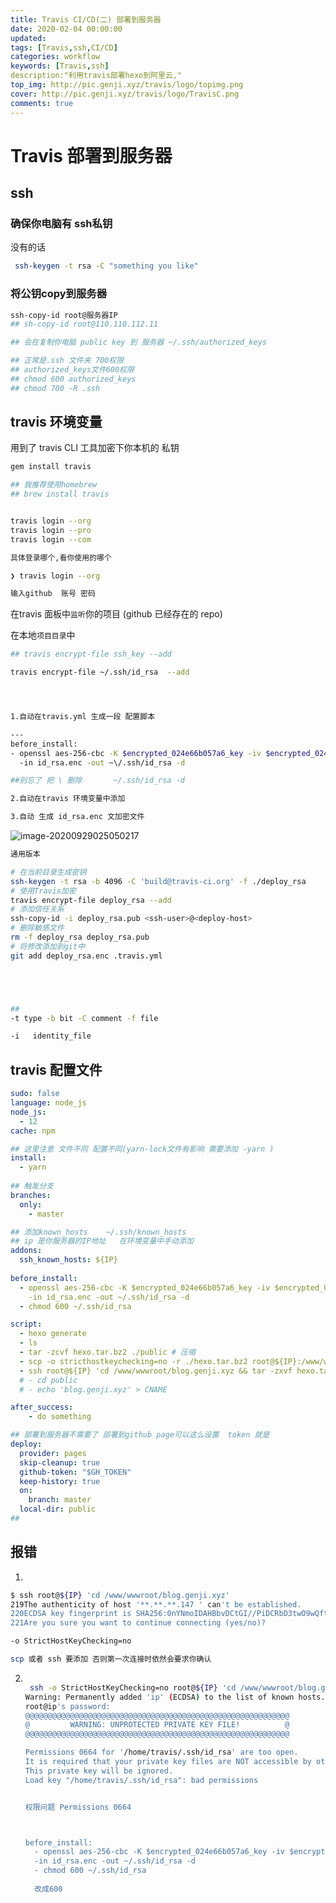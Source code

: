 ```yaml
---
title: Travis CI/CD(二) 部署到服务器
date: 2020-02-04 00:00:00
updated:
tags: [Travis,ssh,CI/CD]
categories: workflow
keywords: [Travis,ssh]
description:"利用travis部署hexo到阿里云,"
top_img: http://pic.genji.xyz/travis/logo/topimg.png
cover: http://pic.genji.xyz/travis/logo/TravisC.png
comments: true
---
```


# Travis 部署到服务器 


## ssh 

### 确保你电脑有 ssh私钥

没有的话

```bash
 ssh-keygen -t rsa -C "something you like" 
```


### 将公钥copy到服务器

```bash
ssh-copy-id root@服务器IP
## sh-copy-id root@110.110.112.11

## 会在复制你电脑 public key 到 服务器 ~/.ssh/authorized_keys 

## 正常是.ssh 文件夹 700权限
## authorized_keys文件600权限
## chmod 600 authorized_keys 
## chmod 700 -R .ssh
```

##  travis 环境变量

用到了 travis CLI 工具加密下你本机的 私钥

```bash
gem install travis

## 我推荐使用homebrew 
## brew install travis


travis login --org
travis login --pro
travis login --com

具体登录哪个,看你使用的哪个
```



```bash
❯ travis login --org

输入github  账号 密码
```



在travis 面板中`监听`你的项目   (github 已经存在的 repo)

在本地`项目目录`中

```bash
## travis encrypt-file ssh_key --add

travis encrypt-file ~/.ssh/id_rsa  --add




1.自动在travis.yml 生成一段 配置脚本 

---
before_install:
- openssl aes-256-cbc -K $encrypted_024e66b057a6_key -iv $encrypted_024e66b057a6_iv
  -in id_rsa.enc -out ~\/.ssh/id_rsa -d

##别忘了 把 \ 删除       ~/.ssh/id_rsa -d

2.自动在travis 环境变量中添加

3.自动 生成 id_rsa.enc 文加密文件

```



![image-20200929025050217](/Users/liulingyue/Desktop/hexo__butterfly/source/_posts/image-20200929025050217.png)



```bash
通用版本

# 在当前目录生成密钥
ssh-keygen -t rsa -b 4096 -C 'build@travis-ci.org' -f ./deploy_rsa
# 使用Travis加密
travis encrypt-file deploy_rsa --add
# 添加信任关系
ssh-copy-id -i deploy_rsa.pub <ssh-user>@<deploy-host>
# 删除敏感文件
rm -f deploy_rsa deploy_rsa.pub
# 将修改添加到git中
git add deploy_rsa.enc .travis.yml





## 
-t type -b bit -C comment -f file

-i   identity_file

```







## travis 配置文件



```yaml
sudo: false 
language: node_js
node_js:
  - 12
cache: npm

## 这里注意 文件不同 配置不同(yarn-lock文件有影响 需要添加 -yarn )
install:
  - yarn
  
## 触发分支
branches:
  only:
    - master

## 添加known_hosts    ~/.ssh/known_hosts
## ip 是你服务器的IP地址   在环境变量中手动添加
addons:
  ssh_known_hosts: ${IP}
  
before_install:
  - openssl aes-256-cbc -K $encrypted_024e66b057a6_key -iv $encrypted_024e66b057a6_iv
    -in id_rsa.enc -out ~/.ssh/id_rsa -d
  - chmod 600 ~/.ssh/id_rsa

script:
  - hexo generate
  - ls
  - tar -zcvf hexo.tar.bz2 ./public # 压缩
  - scp -o stricthostkeychecking=no -r ./hexo.tar.bz2 root@${IP}:/www/wwwroot/blog.genji.xyz # scp复制
  - ssh root@${IP} 'cd /www/wwwroot/blog.genji.xyz && tar -zxvf hexo.tar.bz2 ' # 解压
  # - cd public
  # - echo 'blog.genji.xyz' > CNAME

after_success:
	- do something  

## 部署到服务器不需要了 部署到github page可以这么设置  token 就是
deploy:
  provider: pages
  skip-cleanup: true
  github-token: "$GH_TOKEN"
  keep-history: true
  on:
    branch: master
  local-dir: public
##

```





## 报错



1. 

   ```bash
   $ ssh root@${IP} 'cd /www/wwwroot/blog.genji.xyz'
   219The authenticity of host '**.**.**.147 ' can't be established.
   220ECDSA key fingerprint is SHA256:0nYNmoIDAHBbvDCtGI//PiDCRbD3twO9wQftM8abBEg.
   221Are you sure you want to continue connecting (yes/no)? 
   ```

   ```bash
   -o StrictHostKeyChecking=no
   
   scp 或者 ssh 要添加 否则第一次连接时依然会要求你确认
   ```

   

2. ```bash
   
    ssh -o StrictHostKeyChecking=no root@${IP} 'cd /www/wwwroot/blog.genji.xyz'
   Warning: Permanently added 'ip' (ECDSA) to the list of known hosts.
   root@ip's password: 
   @@@@@@@@@@@@@@@@@@@@@@@@@@@@@@@@@@@@@@@@@@@@@@@@@@@@@@@@@@@
   @         WARNING: UNPROTECTED PRIVATE KEY FILE!          @
   @@@@@@@@@@@@@@@@@@@@@@@@@@@@@@@@@@@@@@@@@@@@@@@@@@@@@@@@@@@
   
   Permissions 0664 for '/home/travis/.ssh/id_rsa' are too open.
   It is required that your private key files are NOT accessible by others.
   This private key will be ignored.
   Load key "/home/travis/.ssh/id_rsa": bad permissions
   
   
   权限问题 Permissions 0664
   
   
   
   before_install:
     - openssl aes-256-cbc -K $encrypted_024e66b057a6_key -iv $encrypted_024e66b057a6_iv
     -in id_rsa.enc -out ~/.ssh/id_rsa -d
     - chmod 600 ~/.ssh/id_rsa
     
     改成600
   
   ```



